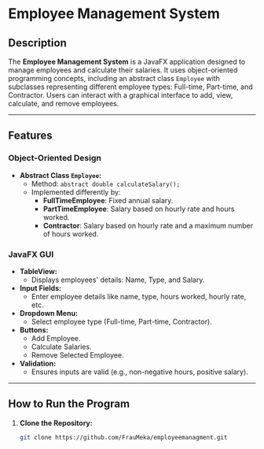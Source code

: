 # Employee Management System

## Description
The **Employee Management System** is a JavaFX application designed to manage employees and calculate their salaries. It uses object-oriented programming concepts, including an abstract class `Employee` with subclasses representing different employee types: Full-time, Part-time, and Contractor. Users can interact with a graphical interface to add, view, calculate, and remove employees.

---

## Features
### Object-Oriented Design
- **Abstract Class `Employee`:**
  - Method: `abstract double calculateSalary();`
  - Implemented differently by:
    - **FullTimeEmployee**: Fixed annual salary.
    - **PartTimeEmployee**: Salary based on hourly rate and hours worked.
    - **Contractor**: Salary based on hourly rate and a maximum number of hours worked.

### JavaFX GUI
- **TableView:**
  - Displays employees' details: Name, Type, and Salary.
- **Input Fields:**
  - Enter employee details like name, type, hours worked, hourly rate, etc.
- **Dropdown Menu:**
  - Select employee type (Full-time, Part-time, Contractor).
- **Buttons:**
  - Add Employee.
  - Calculate Salaries.
  - Remove Selected Employee.
- **Validation:**
  - Ensures inputs are valid (e.g., non-negative hours, positive salary).

---

## How to Run the Program
1. **Clone the Repository:**
   ```bash
   git clone https://github.com/FrauMeka/employeemanagment.git
